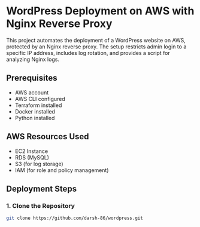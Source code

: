 # WordPress Deployment on AWS with Nginx Reverse Proxy

This project automates the deployment of a WordPress website on AWS, protected by an Nginx reverse proxy. The setup restricts admin login to a specific IP address, includes log rotation, and provides a script for analyzing Nginx logs.

## Prerequisites

- AWS account
- AWS CLI configured
- Terraform installed
- Docker installed
- Python installed

## AWS Resources Used

- EC2 Instance
- RDS (MySQL)
- S3 (for log storage)
- IAM (for role and policy management)

## Deployment Steps

### 1. Clone the Repository

```sh
git clone https://github.com/darsh-86/wordpress.git

